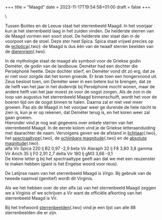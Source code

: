 +++
title = "Maagd"
date = 2023-11-17T19:54:58+01:00
draft = false
+++

\

Tussen Boötes en de Leeuw staat het sterrenbeeld Maagd. In het voorjaar
kun je het sterrenbeeld laag in het zuiden vinden. De helderste sterren
van de Maagd vormen een soort stoel. De helderste ster staat dan in de
voorpoot van de stoel. Deze ster heet Spica. Spica staat vrijwel precies
op de [ecliptica](ecliptic.html){.two}: de Maagd is dus één van de
twaalf sterren beelden van de [dierenriem](dierenri.html){.two}.

In de mythologie staat de maagd als symbool voor de Griekse godin
Deméter, de godin van de landbouw. Deméter had een dochter die
Perséphoné heette. Deze dochter stierf, en Deméter vond dit zó erg, dat
ze er niet voor zorgde dat het koren groeide. Er brak toen een
hongersnood uit. Zeus besloot toen, om Deméter weer in een betere bui te
brengen, dat ze de helft van het jaar in het dodenrijk bij Perséphoné
mocht wonen, maar de andere helft van het jaar moest ze voor de oogst
zorgen. Als de zon in de loop van augustus het sterrenbeeld Maagd
binnenschuift, wordt het voor de boeren tijd om de oogst binnen te
halen. Daarna zal er niet veel meer groeien. Pas als de Maagd in het
voorjaar weer ge durende de hele nacht te zien is, kun je er op rekenen,
dat Deméter terug is, en het koren weer zal gaan groeien.\
Hieronder vind je nog wat gegevens over enkele sterren van het
sterrenbeeld Maagd. In de eerste kolom vind je de Griekse
letteraanduiding met daarachter de naam. Vervolgens geven we de afstand
in [lichtjaar](lichtjaa.html){.two}, het
[spectraaltype](spectraa.html){.two}, de [schijnbare
magnitude](magnitud.html){.two} en de [absolute
magnitude](absolute.html){.two}.\
alfa Vir Spica 220 lj B2 0,97 -2,9 beta Vir Alaraph 32 lj F8 3,80 3,8
gamma Vir Arich 35 lj F0 2,91 2,7 delta Vir 180 lj gM3 3,66 -0,1\
De kleine letter g bij het spectraaltype geeft aan dat we met een
reuzenster te maken hebben (giant is het Engelse woord voor reus).

De Latijnse naam van het sterrenbeeld Maagd is *Virgo*. Bij gebruik van
de tweede naamval (genitief) wordt dit Virginis.

Als we het hebben over de ster alfa (a) van het sterrenbeeld Maagd
zeggen we a Virginis of we schrijven a Vir want de officiële afkorting
van het sterrenbeeld Maagd is Vir.

Bij het trefwoord [sterrenbeelden](sterrenb.html){.two} vind je een
lijst van alle 88 sterrenbeelden die er zijn.
